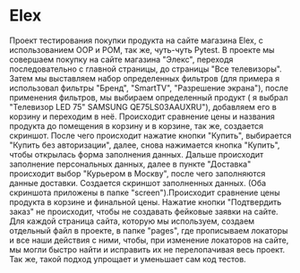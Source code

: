 # Elex
Проект тестирования покупки продукта на сайте магазина Elex, с использованием OOP и POM, так же, чуть-чуть Pytest.
В проекте мы совершаем покупку на сайте магазина "Элекс", переходя последовательно с главной страницы, до страницы "Все телевизоры". Затем мы выставляем набор определенных фильтров (для примера я использовал фильтры "Бренд", "SmartTV", "Разрешение  экрана"), после применения фильтров, мы выбираем определенный продукт ( я выбрал "Телевизор LED 75" SAMSUNG QE75LS03AAUXRU"), добавляем его в корзину и переходим в неё. Происходит сравнение цены и названия продукта до помещения в корзину и в корзине, так же, создается скриншот. После чего происходит нажатие кнопки "Купить", выбирается "Купить без авторизации", далее, снова нажимается кнопка "Купить", чтобы открылась форма заполнения данных. Дальше происходит заполнение персональных данных, далее в пункте "Доставка" происходит выбор "Курьером в Москву", после чего заполняются данные доставки. Создается скриншот заполненных данных. (Оба скриншота приложены в папке "screen").Происходит сравнение цены продукта в корзине и финальной цены. Нажатие кнопки "Подтвердить заказ" не происходит, чтобы не создавать фейковые заявки на сайте. Для каждой страница сайта, которую мы используем, создаем отдельный файл в проекте, в папке "pages", где прописываем локаторы и все наши действия с ними, чтобы, при изменение локаторов на сайте, мы могли быстро найти и исправить их не перелопачивая весь проект. Так же, такой подход упрощает и уменьшает сам код тестов.
